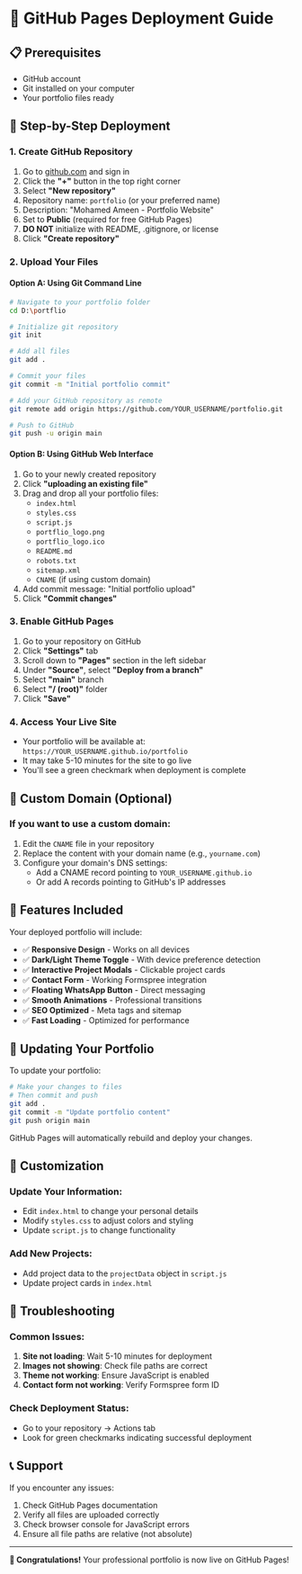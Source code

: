 # 🚀 GitHub Pages Deployment Guide

## 📋 Prerequisites
- GitHub account
- Git installed on your computer
- Your portfolio files ready

## 🎯 Step-by-Step Deployment

### 1. Create GitHub Repository
1. Go to [github.com](https://github.com) and sign in
2. Click the **"+"** button in the top right corner
3. Select **"New repository"**
4. Repository name: `portfolio` (or your preferred name)
5. Description: "Mohamed Ameen - Portfolio Website"
6. Set to **Public** (required for free GitHub Pages)
7. **DO NOT** initialize with README, .gitignore, or license
8. Click **"Create repository"**

### 2. Upload Your Files
#### Option A: Using Git Command Line
```bash
# Navigate to your portfolio folder
cd D:\portflio

# Initialize git repository
git init

# Add all files
git add .

# Commit your files
git commit -m "Initial portfolio commit"

# Add your GitHub repository as remote
git remote add origin https://github.com/YOUR_USERNAME/portfolio.git

# Push to GitHub
git push -u origin main
```

#### Option B: Using GitHub Web Interface
1. Go to your newly created repository
2. Click **"uploading an existing file"**
3. Drag and drop all your portfolio files:
   - `index.html`
   - `styles.css`
   - `script.js`
   - `portflio_logo.png`
   - `portflio_logo.ico`
   - `README.md`
   - `robots.txt`
   - `sitemap.xml`
   - `CNAME` (if using custom domain)
4. Add commit message: "Initial portfolio upload"
5. Click **"Commit changes"**

### 3. Enable GitHub Pages
1. Go to your repository on GitHub
2. Click **"Settings"** tab
3. Scroll down to **"Pages"** section in the left sidebar
4. Under **"Source"**, select **"Deploy from a branch"**
5. Select **"main"** branch
6. Select **"/ (root)"** folder
7. Click **"Save"**

### 4. Access Your Live Site
- Your portfolio will be available at: `https://YOUR_USERNAME.github.io/portfolio`
- It may take 5-10 minutes for the site to go live
- You'll see a green checkmark when deployment is complete

## 🔧 Custom Domain (Optional)

### If you want to use a custom domain:
1. Edit the `CNAME` file in your repository
2. Replace the content with your domain name (e.g., `yourname.com`)
3. Configure your domain's DNS settings:
   - Add a CNAME record pointing to `YOUR_USERNAME.github.io`
   - Or add A records pointing to GitHub's IP addresses

## 📱 Features Included

Your deployed portfolio will include:
- ✅ **Responsive Design** - Works on all devices
- ✅ **Dark/Light Theme Toggle** - With device preference detection
- ✅ **Interactive Project Modals** - Clickable project cards
- ✅ **Contact Form** - Working Formspree integration
- ✅ **Floating WhatsApp Button** - Direct messaging
- ✅ **Smooth Animations** - Professional transitions
- ✅ **SEO Optimized** - Meta tags and sitemap
- ✅ **Fast Loading** - Optimized for performance

## 🔄 Updating Your Portfolio

To update your portfolio:
```bash
# Make your changes to files
# Then commit and push
git add .
git commit -m "Update portfolio content"
git push origin main
```

GitHub Pages will automatically rebuild and deploy your changes.

## 🎨 Customization

### Update Your Information:
- Edit `index.html` to change your personal details
- Modify `styles.css` to adjust colors and styling
- Update `script.js` to change functionality

### Add New Projects:
- Add project data to the `projectData` object in `script.js`
- Update project cards in `index.html`

## 🚨 Troubleshooting

### Common Issues:
1. **Site not loading**: Wait 5-10 minutes for deployment
2. **Images not showing**: Check file paths are correct
3. **Theme not working**: Ensure JavaScript is enabled
4. **Contact form not working**: Verify Formspree form ID

### Check Deployment Status:
- Go to your repository → Actions tab
- Look for green checkmarks indicating successful deployment

## 📞 Support

If you encounter any issues:
1. Check GitHub Pages documentation
2. Verify all files are uploaded correctly
3. Check browser console for JavaScript errors
4. Ensure all file paths are relative (not absolute)

---

**🎉 Congratulations!** Your professional portfolio is now live on GitHub Pages!

